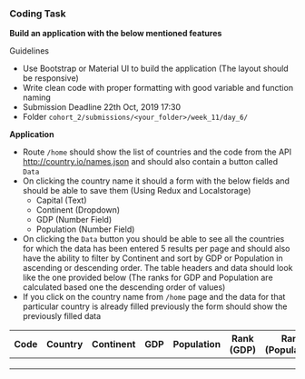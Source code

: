 ### Coding Task

**Build an application with the below mentioned features**

Guidelines

- Use Bootstrap or Material UI to build the application (The layout should be responsive)
- Write clean code with proper formatting with good variable and function naming
- Submission Deadline 22th Oct, 2019 17:30
- Folder `cohort_2/submissions/<your_folder>/week_11/day_6/`



**Application**

- Route `/home` should show the list of countries and the code from the API http://country.io/names.json and should also contain a button called `Data`
- On clicking the country name it should a form with the below fields and should be able to save them (Using Redux and Localstorage)
  - Capital (Text)
  - Continent (Dropdown)
  - GDP (Number Field)
  - Population (Number Field)
- On clicking the `Data` button you should be able to see all the countries for which the data has been entered 5 results per page and should also have the ability to filter by Continent and sort by GDP or Population in ascending or descending order. The table headers and data should look like the one provided below (The ranks for GDP and Population are calculated based one the descending order of values)
- If you click on the country name from `/home` page and the data for that particular country is already filled previously the form should show the previously filled data

| Code | Country | Continent | GDP | Population | Rank (GDP) | Rank (Population) |
|------|---------|-----------|-----|------------|------------|-------------------|
|      |         |           |     |            |            |                   |
|      |         |           |     |            |            |                   |
|      |         |           |     |            |            |                   |
